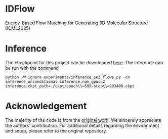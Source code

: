# IDFlow
Energy-Based Flow Matching for Generating 3D Molecular Structure (ICML2025)
# Inference
The checkpoint for this project can be downloaded [here](https://drive.google.com/drive/folders/1MIiy-KPiKs8CjB8_qnRiYvLOYvUe7_F4).
The inference can be run with the command
```
python -W ignore experiments/inference_se3_flows.py -cn inference_unconditional inference.num_gpus=2 inference.ckpt_path=./ckpt/epoch\\=599-step\\=293400.ckpt 
```
# Acknowledgement
The majority of the code is from the [original work](https://github.com/microsoft/protein-frame-flow). We sincerely appreciate the authors' contribution. For additional details regarding the environment and setup, please refer to the original repository.
